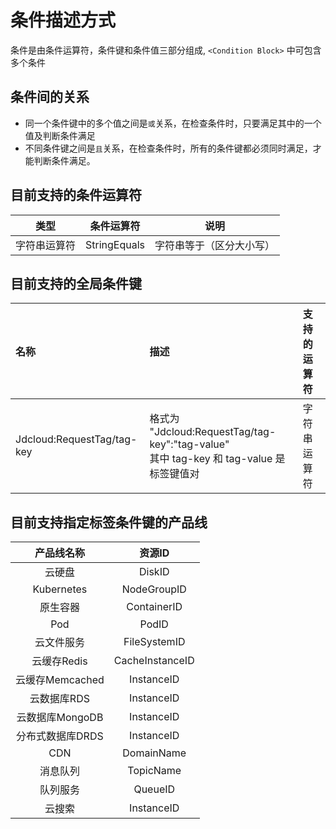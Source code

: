 # 条件描述方式

条件是由条件运算符，条件键和条件值三部分组成, ``` <Condition Block> ``` 中可包含多个条件

## 条件间的关系

 - 同一个条件键中的多个值之间是```或```关系，在检查条件时，只要满足其中的一个值及判断条件满足
 - 不同条件键之间是```且```关系，在检查条件时，所有的条件键都必须同时满足，才能判断条件满足。

## 目前支持的条件运算符

|  类型| 条件运算符|说明|
|:----------:|:-----------------:|:-----------------:|
|  字符串运算符  |  StringEquals |字符串等于（区分大小写）|

## 目前支持的全局条件键

 | 名称 |描述 |支持的运算符 |
| :----------------- |:---------- | :----------------- |
 |Jdcloud:RequestTag/tag-key|格式为 "Jdcloud:RequestTag/tag-key":"tag-value"<Br>其中 tag-key 和 tag-value 是标签键值对|字符串运算符|
 
 ## 目前支持指定标签条件键的产品线
  | 产品线名称  | 资源ID|
| :-----------------:|:-----------------: |
 |云硬盘|DiskID|
  |Kubernetes|NodeGroupID|
| 原生容器  | ContainerID  |
 | Pod  | PodID  |
  |云文件服务 | FileSystemID  |
 |  云缓存Redis | CacheInstanceID  |
|  云缓存Memcached | InstanceID  |
|  云数据库RDS | InstanceID  |
 |  云数据库MongoDB | InstanceID  |
|  分布式数据库DRDS|  InstanceID |
|  CDN | DomainName|
| 消息队列  |TopicName   |
| 队列服务  | QueueID  |
|  云搜索 | InstanceID  |
